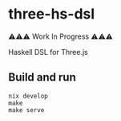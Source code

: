 # three-hs-dsl

⚠️⚠️⚠️ Work In Progress ⚠️⚠️⚠️

Haskell DSL for Three.js

## Build and run

```
nix develop
make
make serve
```

